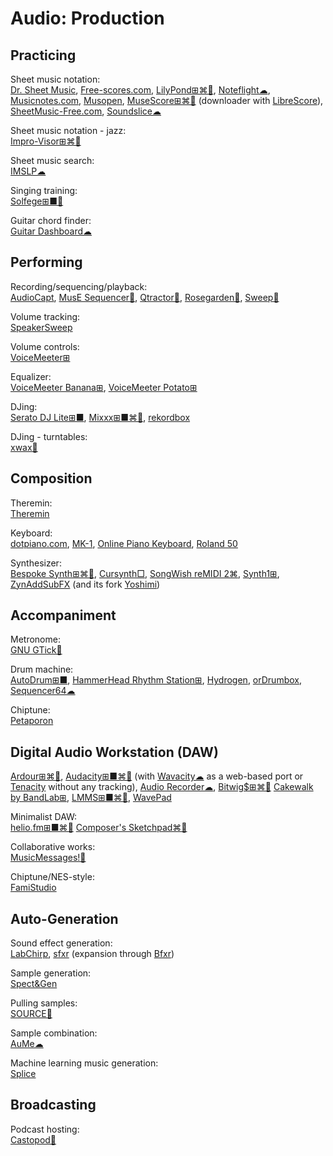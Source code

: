 # Audio: Production

## Practicing

Sheet music notation:  
[Dr. Sheet Music](https://drsheetmusic.com/),
[Free-scores.com](https://www.free-scores.com/),
[LilyPond⊞⌘🐧](https://lilypond.org/),
[Noteflight☁](https://www.noteflight.com/),
[Musicnotes.com](https://www.musicnotes.com/),
[Musopen](https://musopen.org/),
[MuseScore⊞⌘🐧](https://musescore.org/) (downloader with [LibreScore](https://github.com/LibreScore/dl-librescore)),
[SheetMusic-Free.com](https://sheetmusic-free.com/),
[Soundslice☁](https://www.soundslice.com/)

Sheet music notation - jazz:  
[Impro-Visor⊞⌘🐧](https://www.cs.hmc.edu/~keller/jazz/improvisor/)

Sheet music search:  
[IMSLP☁](https://imslp.org/wiki/Main_Page)

Singing training:  
[Solfege⊞■🐧](https://portableapps.com/apps/education/solfege-portable)

Guitar chord finder:  
[Guitar Dashboard☁](https://guitardashboard.com/)

## Performing

Recording/sequencing/playback:  
[AudioCapt](http://jbouchat.ucoz.com/index/audiocapt/0-20),
[MusE Sequencer🐧](https://muse-sequencer.github.io/),
[Qtractor🐧](https://qtractor.org/),
[Rosegarden🐧](https://rosegardenmusic.com/),
[Sweep🐧](http://www.metadecks.org/software/sweep/)

Volume tracking:  
[SpeakerSweep](http://jbouchat.ucoz.com/index/speakersweep/0-24)

Volume controls:  
[VoiceMeeter⊞](https://vb-audio.com/Voicemeeter/index.htm)

Equalizer:  
[VoiceMeeter Banana⊞](https://vb-audio.com/Voicemeeter/banana.htm),
[VoiceMeeter Potato⊞](https://vb-audio.com/Voicemeeter/potato.htm)

DJing:  
[Serato DJ Lite⊞■](https://serato.com/dj/lite),
[Mixxx⊞■⌘🐧](https://www.mixxx.org/),
[rekordbox](https://rekordbox.com/)

DJing - turntables:  
[xwax🐧](https://xwax.org/)

## Composition

Theremin:  
[Theremin](https://femurdesign.com/theremin/)

Keyboard:  
[dotpiano.com](https://dotpiano.com/),
[MK-1](https://ericrosenbaum.github.io/MK-1/),
[Online Piano Keyboard](https://magicode.me/piano-online),
[Roland 50](https://roland50.studio/)

Synthesizer:  
[Bespoke Synth⊞⌘🐧](https://www.bespokesynth.com/),
[Cursynth□](https://www.gnu.org/software/cursynth/),
[SongWish reMIDI 2⌘](https://filecr.com/macos/songwish-remidi2/),
[Synth1⊞](https://daichilab.sakura.ne.jp/softsynth/index.html),
[ZynAddSubFX](https://zynaddsubfx.sourceforge.io/) (and its fork [Yoshimi](https://yoshimi.sourceforge.io/))

## Accompaniment

Metronome:  
[GNU GTick🐧](https://antcom.de/gtick/)

Drum machine:  
[AutoDrum⊞■](https://openmidiproject.osdn.jp/AutoDrum_en.html),
[HammerHead Rhythm Station⊞](http://www.threechords.com/hammerhead/),
[Hydrogen](http://hydrogen-music.org/),
[orDrumbox](https://www.ordrumbox.com/),
[Sequencer64☁](https://www.sequencer64.com/sequencer/session)

Chiptune:  
[Petaporon](https://pixwlk.itch.io/petaporon)

## Digital Audio Workstation (DAW)

[Ardour⊞⌘🐧](https://www.ardour.org/),
[Audacity⊞■⌘🐧](https://www.audacityteam.org/) (with [Wavacity☁](https://wavacity.com/) as a web-based port or [Tenacity](https://tenacityaudio.org/) without any tracking),
[Audio Recorder☁](https://webbrowsertools.com/audio-recorder/),
[Bitwig$⊞⌘🐧](https://www.bitwig.com/)
[Cakewalk by BandLab⊞](https://www.bandlab.com/products/cakewalk),
[LMMS⊞■⌘🐧](https://lmms.io/),
[WavePad](https://www.nch.com.au/wavepad/index.html)

Minimalist DAW:  
[helio.fm⊞■⌘🐧](https://helio.fm/)
[Composer's Sketchpad⌘🍎](http://composerssketchpad.com/)

Collaborative works:  
[MusicMessages!🍎](http://musicmessages.io/)

Chiptune/NES-style:  
[FamiStudio](https://famistudio.org/)

## Auto-Generation

Sound effect generation:  
[LabChirp](https://labbed.net/software/labchirp/),
[sfxr](https://drpetter.se/project_sfxr.html) (expansion through [Bfxr](https://www.bfxr.net/))

Sample generation:  
[Spect&Gen](http://jbouchat.ucoz.com/index/spect_gen/0-4)

Pulling samples:  
[SOURCE🐍](https://github.com/ffont/source)

Sample combination:  
[AuMe☁](https://audiometaphor.ca/)

Machine learning music generation:  
[Splice](https://splice.com/)

## Broadcasting

Podcast hosting:  
[Castopod💾](https://castopod.org/)
